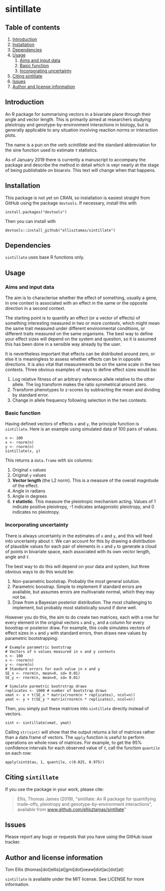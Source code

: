 # sintillate

## Table of contents

1. [Introduction](#introduction)
2. [Installation](#installation)
3. [Dependencies](#dependencies)
4. [Usage](#usage)
    1. [Aims and input data](#aims-and-input-data)
    2. [Basic function](#basic-function)
    3. [Incorporating uncertainty](#incorporating-uncertainty)
5. [Citing sintillate](#citing-sintillate)
6. [Issues](#issues)
7. [Author and license information](#author-and-license-information)
    
## Introduction

An R package for summarising vectors in a bivariate plane through their angle and vector length. This is primarily aimed at researchers studying pleiotropy and genotype-by-environment interactions in biology, but is generally applicable to any situation involving reaction norms or interaction plots.

The name is a pun on the verb *scintillate* and the standard abbreviation for the sine function used to estimate $\tau$ statistics.

As of January 2019 there is currently a manuscript to accompany the package and describe the method in detail which is veyr nearly at the stage of being publishable on bioarxiv. This text will change when that happens.

## Installation

This package is not yet on CRAN, so installation is easiest straight from GitHub using the package `devtools`. If necessary, install this with

```
install.packages("devtools")
```

Then you can install with

```
devtools::install_github("ellisztamas/sintillate")
```

## Dependencies

`sintillate` uses base R functions only.

## Usage

### Aims and input data

The aim is to characterise whether the effect of something, usually a gene, in one context is associated with an effect in the same or the opposite direction in a second context.

The starting point is to quantify an effect (or a vector of effects) of something interesting measured in two or more *contexts*, which might mean the same trait measured under different environmental conditions, or different traits measured on the same organisms. The best way to define your effect sizes will depend on the system and question, so it is assumed this has been done in a sensible way already by the user.

It is nevertheless important that effects can be distributed around zero, or else it is meaningless to assess whether effects can be in opposite directions. It is also vital that measurements be on the same scale in the two contexts. Three obvious examples of ways to define effect sizes would be:

1. Log relative fitness of an arbitrary reference allele relative to the other allele. The log transform makes the ratio symmetrical around zero.
2. Transform phenotypes to z-scores by subtracting the mean and dividing by standard error.
3. Change in allele frequency following selection in the two contexts.

### Basic function

Having defined vectors of effects `x` and `y`, the principle function is `sintillate`. Here is an example using simulated data of 100 pairs of values.

```
n <- 100
x <- rnorm(n)
y <- rnorm(n)
sintillate(x, y)
```

This returns a `data.frame` with six columns:

1. Original `x` values
2. Original `y` values
3. **Vector length** (the L2 norm). This is a measure of the overall magnitude of the effect.
4. Angle in radians
5. Angle in degrees
6. **$\tau$ statistic**. This measure the pleiotropic mechanism acting. Values of 1 indicate positive pleiotropy, -1 indicates antagonistic pleiotropy, and 0 indicates no pleiotropy.

### Incorporating uncertainty

There is always uncertainty in the estimates of `x` and `y`, and this will feed into uncertainty about $\tau$. We can account for this by drawing a distribution of plausible values for each pair of elements in `x` and `y` to generate a cloud of points in bivariate space, each associated with its own vector length, angle and $\tau$.

The best way to do this will depend on your data and system, but three obvious ways to do this would be:
1. Non-parametric bootstrap. Probably the most general solution.
2. Parametric boostrap. Simple to implement if standard errors are available, but assumes errors are multivariate normal, which they may not be.
3. Draw from a Bayesian posterior distribution. The most challenging to implement, but probably most statistically sound if done well.

However you do this, the aim to do create two matrices, each with a row for every element in the original vectors `x` and `y`, and a column for every boostrap or posterior draw. For example, this code simulates vectors of effect sizes in `x` and `y` with standard errors, then draws new values by parametric bootstrapping:

```
# Example parametric bootstrap
# Vectors of n values measured in x and y contexts
n <- 100
x <- rnorm(n)
y <- rnorm(n)
# Standard errors for each value in x and y
SE_x <- rnorm(n, mean=0, sd= 0.01)
SE_y <- rnorm(n, mean=0, sd= 0.01)

# Simulate parmetric bootrstrap draws
replicates <- 1000 # number of bootstrap draws
xmat <- x + t(SE_x * matrix(rnorm(n * replicates), ncol=n))
ymat <- y + t(SE_y * matrix(rnorm(n * replicates), ncol=n))
```

Then, you simply put these matrices into `sintillate` directly instead of vectors.

```
sint <- sintillate(xmat, ymat)
```

Calling `str(sint)` will show that the output returns a list of matrices rather than a data.frame of vectors. The `apply` function is useful to perform operations on whole rows of matrices. For example, to get the 95% confidence intervals for each observed value of $\tau$, call the function `quantile` on each row:

```
apply(sint$tau, 1, quantile, c(0.025, 0.975))
```

## Citing `sintillate`

If you use the package in your work, please cite:

> Ellis, Thomas James (2019), "sintillate: An R package for quantifying trade-offs, pleiotropy and genotype-by-environment interactions", available from www.github.com/ellisztamas/sintillate"

## Issues

Please report any bugs or requests that you have using the GitHub issue tracker.

## Author and license information

Tom Ellis (thomas[dot]ellis[at]gmi[dot]oeaw[dot]ac[dot]at)

`sintillate` is available under the MIT license. See LICENSE for more information.
